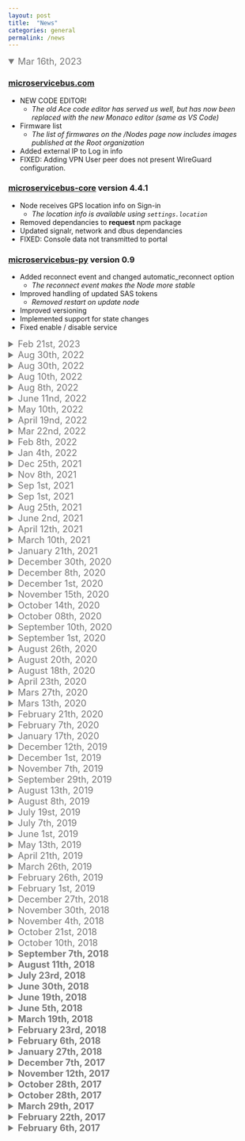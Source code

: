 ```yaml
---
layout: post
title:  "News"
categories: general
permalink: /news
---
```

<style>
summary{
    font-size: 1.3em;
        color: #777;
}
</style>

<details open><summary markdown="span">Mar 16th, 2023</summary>

### [microservicebus.com](https://microservicebus.com)
* NEW CODE EDITOR!
    * *The old Ace code editor has served us well, but has now been replaced with the new Monaco editor (same as VS Code)*
* Firmware list
    * *The list of firmwares on the /Nodes page now includes images published at the Root organization*
* Added external IP to Log in info
* FIXED: Adding VPN User peer does not present WireGuard configuration. 

### [microservicebus-core](https://github.com/axians/microservicebus-core) version 4.4.1 
* Node receives GPS location info on Sign-in
    * *The location info is available using `settings.location`*
* Removed dependancies to **request** npm package
* Updated signalr, network and dbus dependancies
* FIXED: Console data not transmitted to portal

### [microservicebus-py](https://github.com/axians/microservicebus-py) version 0.9 
* Added reconnect event and changed automatic_reconnect option
    * *The reconnect event makes the Node more stable*
* Improved handling of updated SAS tokens
    * *Removed restart on update node* 
* Improved versioning
* Implemented support for state changes
* Fixed enable / disable service

</details>

<details><summary markdown="span">Feb 21st, 2023</summary>

### [microservicebus.com](https://microservicebus.com)
* Update/renew tokens
    * *A new API has been provided to updated individual Node tokens. The API is available under /Organizations*
* FIXED: Remote terminal issue with VI/VIM
    * *There has been an issue where opening files with more than 30 rows has ended up "outside" the console frame. This issue has now been fixed*

### [microservicebus-py](https://github.com/axians/microservicebus-py) version 0.1.6 
* Support for remote terminal
    * *Our Python based agent is now accessable from the remote terminal in the mSB.com portal* 
* VPN Support
    * *Same capabilities as with the Node.js agent allowing to host or participate in VPN networks*
</details>


<details ><summary markdown="span">Aug 30th, 2022</summary>

### [microservicebus.com](https://microservicebus.com)
* UNMANAGED SLA
    * *Along with 24/7 and Office hours, we now support Un-managed SLA. This might come useful for Organizations reporting only custom errors. Please be aware that Off-line nodes and other managed alerts are not supported*
* Meter Configuration
    * *Much approved management of Meter Configurations. See [Working with schemas](https://docs.microservicebus.com/working-with-schemas) and [Working with meter configuration](https://docs.microservicebus.com/meter-configuration) for more information.*
* New IoT Provider supported: Proptech OS
    * *ProptechOS is an innovation platform which collects and harmonizes real-time data from building management systems, BIM, business and IoT devices*
* API update:
    * *Manage GPS locations through API*
* FIXED: Validation errors are not shown when saving node with IMIE issues

</details>


<details ><summary markdown="span">Aug 30th, 2022</summary>

### [microservicebus.com](https://microservicebus.com)
* Improved support for AAD federation
    * *There were issues with certain claim configurations.*
* Search whitelist
    * *The whitelist is now searchable for Name or MAC address*
* FIXED: Whitelist pagination not working
* FIXED: Update firmware using UI not working

### [microservicebus-node](https://github.com/axians/microservicebus-node) version 4.0.0
* Improved Node.js support
    * *microservicebus-node now supports Node.js v18*

### [microservicebus-core](https://github.com/axians/microservicebus-core) version 4.0.0

## IMPORTANT! 
Changes in `microservicebus-core` mentioned below has been available for testing since May 2022. All Nodes using "latest" will automaticly be updated once restarted. If you have not yet tested the `BETA` version and don't want this update at this moment, navigate to the Organization page, click EDIT on the NPM feature and set the "Default version" to 3.16.1.

**THIS CHANGE WILL BE APPLIED 31 st of Aug (tomorrow)**

* Improved Node.js support
    * *microservicebus-core now supports Node.js v18*
* Removed dependancies to npm
    * *To support lastet version of Node.js*
* Set IP for VPN host
    * *Useful for Nodes hosted behind private ip's*
* Update firmware on Offline
    * *See above*

</details>

<details ><summary markdown="span">Aug 10th, 2022</summary>

### [microservicebus.com](https://microservicebus.com)
* API for calling device methods
    * *Our API has been extended to include calling Device methods (Azure only)*
* Update firmware on Offline nodes
    * *Until now, offline Nodes has been ignored for remote firmware updates. Our API has now been extended for both Nodes and Tags. Using the tag option will let you update many Nodes with a single call*

### [microservicebus-core](https://github.com/axians/microservicebus-core) version 3.9.94 (BETA)
* Update firmware on Offline nodes
    * *See above*
</details>

<details><summary markdown="span">Aug 8th, 2022</summary>

### [microservicebus.com](https://microservicebus.com)
* Remove API throttle restrictions on managed instances
    * *Managed instances are no longer subject to API IP rate limits*
* Fixed: Error on /updatefirmware API call
    * *The exception were caused by one or more nodes were not online. The problem is now fixed and returns a object with information about which nodes has and has not been updated.*
</details>

<details><summary markdown="span">June 11nd, 2022</summary>

# Time for re-factoring
As summer and vacations are coming to Sweden we're planning on doing some re-factoring and aligning our products with the latest platforms and frameworks. microServiceBus.com (portal) will be migrated to .net6, microservicebus-node to Node.js 16+ and our Yocto images to Kirkstone.

We expect all of this to be ready by Jul-Aug and we will freaze the backlog until then.

### [microservicebus.com](https://microservicebus.com)
* Migration to .net 6
    * *microServiceBus.com has been undergoing a series of steps in prefaration for migrating to .net 6.*
* Fixed: Unable to remove nodes that has VPN configured. #1744
* Fixed: Audit log Diff is not showing the latest settings. #1745
* Fixed: Bug when sending Email notifications

### [microservicebus-node](https://github.com/axians/microservicebus-node) version 4.0.0 (BETA)
* Removing references to NPM package
    * *As of Node.js version > 15, the NPM package is no longer supported*
* Support for Node.js version 16+ 

### [microservicebus-core](https://github.com/axians/microservicebus-core) version 3.9.9 (BETA)
* Removing references to NPM package
    * *As of Node.js version > 15, the NPM package is no longer supported*
* Support for Node.js version 16+

### [meta-microservicebus (YOCTO)](https://github.com/axians/meta-microservicebus) 
* Updated to support microservicebus-node@4.0.0

### [meta-microservicebus-intel (YOCTO)](https://github.com/axians/meta-microservicebus-intel) 
* Migrated to Yocto release Krikstone
* Updated Node.js vresion to 16.14.2
* Many security updates

</details>

<details><summary markdown="span">May 10th, 2022</summary>

### [microservicebus.com](https://microservicebus.com)
* SmartEdge integration
    * *SmartEdge is a generic visualization platform which if integrated with microServiceBus.com will receive data from your IoT Hub. You can then continue to create and building reports and dashboards to visualize your data.*
* Improved invoicing

### [microservicebus-py](https://github.com/axians/microservicebus-py) version 0.0.20 
* Firmware updates
    * *Improved RAUC support* 
</details>

<details><summary markdown="span">April 19nd, 2022</summary>

### [microservicebus.com](https://microservicebus.com)
* Added SLA and CostCenter to Node Templates
    * *Node Templates now includes `Cost Centre` and `SLA`*
* Improved performace
    * *Overall improved performace for loading pages*
* Added `Get IoT Hub Connection string` to Organization API
    * *The Organization API now provides a way to retrieve the IoT Hub connection string (Azure IoT hub only)*
* Improved invoice documentation
* Resolved issue with VPN forwarding
* Resolved issue with deleting VPN peers

### [microservicebus-core](https://github.com/axians/microservicebus-core) version 3.15.2 (BETA) 
* Updated dependancies
    * *"async" => "3.2.3"*
    * *"moment" => "2.29.2"*

### [microservicebus-py](https://github.com/axians/microservicebus-py) version beta 
* Set settings on initial signin
* Replaced all print calls with self.printf to resolve issue when running as service
* Updated meta-microservicebus-py Yocto layer
</details>

<details><summary markdown="span">Mar 22nd, 2022</summary>

### [microservicebus.com](https://microservicebus.com)
* Allow tags as destination for Python Nodes
    * *As with JavaScript services, users can now configure their Python services to use tags as destination*
* Background Services
    * *Background services can now be set on the Node property page under Policies*
* Updated Node templates
    * *Background services can now be set on the Node template*

### [microservicebus-core](https://github.com/axians/microservicebus-core) version 3.15.0 
* VPN support
    * *Through the integration with WireGuard®, Nodes can now establish VPN networks.*
* Docker compose support
    * *Added support for Docker Compose build, up and down command.*
* Background tasks
    * *Services can now be configured to run the background independantly of Flows and other Services.*
* *FIXED: Nodes now report storage*

### [microservicebus-py](https://github.com/axians/microservicebus-py) version beta 
* Update Firmware support
    * *Through integration with DBus and RAUC, the Python Node can now manage firmware.*
* VPN support
    * *Through the integration with WireGuard®, Nodes can now establish VPN networks.*
* MQTT support
    * *Added support for transmitting messages to the IoT Hub through mSB-py.*
* Azure IoT Hub support
    * *Similar to the JavaScript based node, the Python Node can now transmit messages to the Azure ioT Hub.*
* Hosting custom services
    * *Similar to the JavaScript based node, the Python Node can now download and run services defined in mSB.com.*
</details>

<details ><summary markdown="span">Feb 8th, 2022</summary>

### [microservicebus.com](https://microservicebus.com)
* Azure Devops integration - File pattern
    * *Users can now optionally set file pattern to match files imported through Azure Devops*
* Background tasks
    * *Services can now be configured to run the background independantly of Flows and other Services. This feature can be very useful for health monitoring for instance.*
* Improved VPN support
    * *Node can now be configured to forward all traffic*

### [microservicebus-core](https://github.com/axians/microservicebus-core) version 3.14.4 (BETA)
* Background tasks
    * *Services can now be configured to run the background independantly of Flows and other Services.*
* *FIXED: Nodes now report storage*

</details>

<details><summary markdown="span">Jan 4th, 2022</summary>

### [microservicebus.com](https://microservicebus.com)
* Docker compose support
    * *We have now extended the Docker support with **Docker Compose**. You can now create docker compose yaml files along with attached docker files, and later build, install and run it at the Node.*
* Improved firmware management
    * *We've added some UI improvments such as image and platform intellisense.*

### [microservicebus-core](https://github.com/axians/microservicebus-core) version 3.13.19 (BETA)
* Docker compose support
    * *Added support for Docker Compose build, up and down command.*

</details>

<details><summary markdown="span">Dec 25th, 2021</summary>

### [microservicebus.com](https://microservicebus.com)
* VPN support
    * *You can now set up VPN networks through mSB.com by delegating VPN interfaces and peers through your Nodes. This feature also includes key rotations and forwarding. [For more information](https://docs.microservicebus.com/node-vpn-interfaces)*


### [microservicebus-core](https://github.com/axians/microservicebus-core) version 3.13.17 (BETA)
* VPN support
    * *Through the integration with WireGuard®, Nodes can now establish VPN networks.*

### [microservicebus-node](https://github.com/axians/microservicebus-node) version 3.4.5
* Updated dependancies
    * *tar => 6.1.11*

</details>

<details><summary markdown="span">Nov 8th, 2021</summary>

### [microservicebus.com](https://microservicebus.com)
* Support for on-premise installation of microServiceBus.com
    * *Our on-premise offering complements our cloud hosting options to support high security scenarios where the entire solution is installed in secure zones with no internet access.*
* Docker support
    * *Aligned with our on-premise offering, microServiceBus.com, with all its dependencies can now be hosted as Docker containers.*
* Support for Eclipse Mosquitto™ as IoT provider
    * *Eclipse Mosquitto™ has been added as an alternative to other IoT providers and will serve as the on-premise solution for a local IoT Hub. As with our support for other IoT Hub providers, -Mosquitto MQTT is fully managed from the portal.*
* Manage proxy settings on Nodes
    * *With the 3.13.10 release of microservicebus-core (see below) Nodes can act as proxies. Proxy settings such as ports, keys and destination address can be managed from the Node page.*
* Package manager
    * microServiceBus.com package manager allows you to import packages from NPM and PIP (or manual upload) and make these available for Nodes. This option is to support Nodes installed in secure zones without access to other package managers.
* FIXED: ADFS/AAD Users can't get access to profile settings

### [microservicebus-core](https://github.com/axians/microservicebus-core) version 3.13.10 (BETA)
* Node proxy
    * *Nodes can now act as proxies for other Nodes. This feature can come useful in scenarios where Nodes are installed in secure zones without access to internet.*
* Support for Eclipse Mosquitto™ as IoT provider
* Improved error notification
    * *Added error notification when trying to transfer a file from a Node which doesn’t exist.*
* Dependancy update: AZURE Device SDK update
    * *azure-iot-common@1.12.13*
    * *azure-iot-device@1.17.8*
    * *azure-iot-device-mqtt@1.15.8*
    * *azure-iot-device-amqp@1.13.8*    
* Dependancy update: `chai`
    * *chai@4.3.4*
* Dependancy update: `mocha`
    * *mocha@9.1.3*
* Dependancy update: `network`
    * *network@0.6.0*
* Dependancy update: `retry-request`
    * *retry-request@4.2.2*
* Dependancy update: `uuid`
    * *retry-request@8.3.2*

</details>

<details ><summary markdown="span">Sep 1st, 2021</summary>

### [microservicebus-core](https://github.com/axians/microservicebus-core) version 3.13.0
* Transmit log files on startup
    * *A new Log Policy has been added to the Nodes causing the Node to transmit log files with first start after boot. Log files get automatically accessible from the Node properties page*
* Improved error notification
    * *Added error notification when trying to transfer a file from a Node which doesn’t exist.*
* Dependancy update: AZURE Device SDK update
    * *azure-iot-common@1.12.10,azure-iot-device@1.17.5,azure-iot-device-amqp@1.13.5*
* Dependancy update: underscore
    * *underscore@1.13.1*
</details>

<details ><summary markdown="span">Sep 1st, 2021</summary>

### [microservicebus.com](https://microservicebus.com)
* Transmit log files on startup
    * *A new Log Policy has been added to the Nodes causing the Node to transmit log files with first start after boot. Log files get automatically accessible from the Node properties page*

### [microservicebus-core](https://github.com/axians/microservicebus-core) version 3.12.8 (BETA)
* Transmit log files on startup (see microServiceBus.com above).
</details>


<details><summary markdown="span">Aug 25th, 2021</summary>

### [microservicebus.com](https://microservicebus.com)
* FIXED: Empty description field when creating a new node
* FIXED: Issue with invites not being sent
* FIXED:  Issue with retreiving syslogs

### [microservicebus-core](https://github.com/axians/microservicebus-core) version 3.12.5 (BETA)
* Added error notification when trying to transfer a file from a Node which doesn't exist.
</details>

<details><summary markdown="span">June 2nd, 2021</summary>

### [microservicebus.com](https://microservicebus.com)
* Node prefix
    * *Nodes are generally named using the "node" prefix, E.g. node-00064. This prefix can now be set on the Organization level, which also makes it possible to share IoT Hubs across many Organizations.*
* SLA Report
    * *Organizations can now download an SLA report from the Organization page with details about number of nodes, SAL levels and alerts*
</details>
<details ><summary markdown="span">April 12th, 2021</summary>

### [microservicebus.com](https://microservicebus.com)
* Python support!
    * *In alignment with the new Python based Node, users can now create and manage Python scripts. The Python Node is a Tier II Node, meaning it's intended for smaller devices where Node.js might not work. It does not come with all bells and whistles, but is still a fully managed Node.*
* Support for industrial energy protocols!
    * *Through partnership with SystemCORP, microServiceBus.com can now offer support for protocols like `IEC 61850`, `IEC 60870-5-101`, `IEC 60870-5-103` and `IEC 60870-5-104`.*
* View user public SSH key
    * *Users can now view their public SSH key used for signing in to the Node on the [Account page](https://microservicebus.com/Account/Manage) *
* Added JSON script type
    * *It's now possible to create and edit JSON schema files under [Scripts & Services](https://microservicebus.com/Account/Manage). These can later be used for [Node Configuration](https://docs.microservicebus.com/meter-configuration).*
* Meter Configuration API
    * *Node configuration can also be managed through the API (GET|POST)`api/organizations/{id}/nodes/{name}/configuration`*
* Improved management of Meter Configuration
    * *Improved user experience*
* Integration with Axians Maestro
    * *MAESTRO is a SaaS application that makes it  possible to manage your assets smartly, remote monitor all your machines and carry out updates at the touch of a button. It can also access data from machines quickly, safe and easily and connect to a platform with dashboard.*



### [microservicebus-core](https://github.com/axians/microservicebus-py) version 0.9.0
*The new Python based Node is intended for smaller devices or where Node.js is not working. It comes with some limitation in comparison to mSB-node (Node.js), but is still a very manageable alternative.*

### [microservicebus-core](https://github.com/axians/microservicebus-core) version 3.12.0
* No updates for this release

### [microservicebus-snap](https://github.com/axians/microservicebus-node)  
* No updates for this release

### [meta-microservicebus (YOCTO)](https://github.com/axians/meta-microservicebus) 
* No updates for this release

### [meta-microservicebus-imx7 (YOCTO)](https://github.com/axians/meta-microservicebus-imx7) 
* No updates for this release

### [meta-microservicebus-imx8 (YOCTO)](https://github.com/axians/meta-microservicebus-imx8) 
* No updates for this release

### [meta-microservicebus-intel (YOCTO)](https://github.com/axians/meta-microservicebus-intel) 
* New firmware for intel based boards

</details>

<details><summary markdown="span">March 10th, 2021</summary>

### [microservicebus.com](https://microservicebus.com)
* Save MAC address on Node sign-in
    * *MAC address is now saved when Nodes signs in and is accessible from the Node property page (Identifiers tab) *
* Limit provisioning using MAC address to only once
    * *The option of limiting Node provisioning using MAC address has been moved from site setting to Organization settings*
* Allow Co-administrators to claim Nodes
    * *Organization owners can now allow Co-admins to claim Nodes from the Organization page*
* Allow Co-administrators to use terminal
    * *Organization owners can now allow Co-admins to use the terminal through settings on the Organization page*
* Restrict access for Organization settings
    * *All Organization settings has been restricted to Organization owners*
* MFA support
    * *None Active Directory users can now enable multi-factor authentication to their account*
* Wipe Node using API
    * *Similar to the UI, wiping Nodes resets all settings to default and forces the Node to be claimed.*
* Meter configuration schemas
    * *Schemas defining the structure of meter configuration can now be managed from Organizations. Four schemas comes oob for Modbus RTU/TCP and MBus RTU/TCP. For more information see [Working with meter configuration](https://docs.microservicebus.com/meter-configuration)*
*  Meter configuration
    * *A Meter Configuration option is now available on the Node Action menu which can be used to defining Node specific configuration for accessing meters*
* FIXED: Unable to submit bugs & features from some pages


### [microservicebus-core](https://github.com/axians/microservicebus-core) version 3.12.0
* Access meter configuration
    * *For more information see [Working with meter configuration](https://docs.microservicebus.com/meter-configuration)*
* Updated dependencies

### [microservicebus-snap](https://github.com/axians/microservicebus-node)  
* No updates for this release

### [meta-microservicebus (YOCTO)](https://github.com/axians/meta-microservicebus) 
* No updates for this release

### [meta-microservicebus-imx7 (YOCTO)](https://github.com/axians/meta-microservicebus-imx7) 
* No updates for this release

### [meta-microservicebus-imx8 (YOCTO)](https://github.com/axians/meta-microservicebus-imx8) 
* No updates for this release

### [meta-microservicebus-intel (YOCTO)](https://github.com/axians/meta-microservicebus-intel) 
* New firmware for intel based boards

</details>

<details><summary markdown="span">January 21th, 2021</summary>

### [microservicebus.com](https://microservicebus.com)
* Add node to whitelist direct from mSB.com
    * *Add node to whitelist without importing file. Only input field for MAC, name and append to list.*
* Added support for google IoT state
    * *It is now possible to get the state of each device connected to Google IoT*
*  Hides element correctly
    * *Tabs are hidden when containing information which is not supposed to be displayed*

### [microservicebus-core](https://github.com/axians/microservicebus-core) version 3.11.1
* Added support for google IoT state
* Updated dependencies

### [microservicebus-snap](https://github.com/axians/microservicebus-node)  
* No updates for this release

### [meta-microservicebus (YOCTO)](https://github.com/axians/meta-microservicebus) 
* No updates for this release

### [meta-microservicebus-imx7 (YOCTO)](https://github.com/axians/meta-microservicebus-imx7) 
* No updates for this release

### [meta-microservicebus-imx8 (YOCTO)](https://github.com/axians/meta-microservicebus-imx8) 
* No updates for this release

</details>

<details><summary markdown="span">December 30th, 2020</summary>

## HAPPY NEW YEAR!

### [microservicebus.com](https://microservicebus.com)
* New Getting started process
    * *New users are now presented an easy to use wizard where they in a few simple steps can create account, organization and provision a device.*
* Support for Google IoT Core
    * *Along with Microsoft, AWS and IBM, microServiceBus.com is now supporting Google IoT Core*
* Submit bugs, feature- and change requests
    * *Users can now submit bugs, feature- and change requests directly through the portal*
* Enable- and disable nodes through API
    * *Organization API has been updated to include enable- & disable Nodes.*
* Patch Node through API
    * *Users can now update almost all properties of a Node through the Node API*
* Hide tabs of Services with no properties
    * *Tabs in the Service property dialog (in Flows) are now hidden if there are no properties*

### [microservicebus-core](https://github.com/axians/microservicebus-core) version 3.11.0
* Support for Google IoT Core
    * *Along with Microsoft, AWS and IBM, microServiceBus.com is now supporting Google IoT Core*

### [microservicebus-snap](https://github.com/axians/microservicebus-node)  
* No updates for this release

### [meta-microservicebus (YOCTO)](https://github.com/axians/meta-microservicebus) 
* No updates for this release

### [meta-microservicebus-imx7 (YOCTO)](https://github.com/axians/meta-microservicebus-imx7) 
* No updates for this release

### [meta-microservicebus-imx8 (YOCTO)](https://github.com/axians/meta-microservicebus-imx8) 
* No updates for this release

</details>


<details><summary markdown="span">December 8th, 2020</summary>  

### [microservicebus.com](https://microservicebus.com)
* Service - Properties (hide tabs without fields)
    * *Property tabs such as security- and static properties will now be hidden if there is no content*
* Add new endpoint to update node properties
    * *The user now has the option to change a nodes properties through API calls using the node id or the organization id and node name*
* Notify issuer when issue is closed
    * *If a user has sent in a bug or feature request, they will now recieve a notification on email when the issue has been dealt with.*
* Un-subscribe to news letter
    * *Users can now unsubsribe from recieving mails about latest news in their profile*
* FIXED: Issue where nodes w/ imei could not be updated
* FIXED: Organization feature dialogs looks bad
* FIXED: Invalid login attemt throws a general exception
* FIXED: One line install script -env is not correct depending on organization
* FIXED: Name validation for services
* FIXED: Add more description to options on feature/bug dialog

### [microservicebus-core](https://github.com/axians/microservicebus-core) version 3.10.0
* Updated dependencies

### [microservicebus-snap](https://github.com/axians/microservicebus-node) version 3.4.3 
* Updated snap version to 3.4.3

### [meta-microservicebus (YOCTO)](https://github.com/axians/meta-microservicebus) 

### [meta-microservicebus-imx7 (YOCTO)](https://github.com/axians/meta-microservicebus-imx7) 

### [meta-microservicebus-imx8 (YOCTO)](https://github.com/axians/meta-microservicebus-imx8) 
* Updated Azure IoT Edge SDK to 1.0.10

</details>

<details><summary markdown="span">December 1st, 2020</summary>  

### [microservicebus.com](https://microservicebus.com)
* Report bugs and features directly in microServiceBus.com
    * *Users will now be able to report bugs and features easily in microServiceBus.com menu using a dialog*
* Updated content for validation email
    * *Improved user interface such as register link*
* Better suitable description for NPM feature
    * *Organization page has been update to provide improved NPM information such as available versions*
* Confirm Reboot modal added
    * *Users will now get a confirmation modal when clicking on reboot node* 
* Updated 500 error message
    * *Displays a more helpful message when something has gone wrong on the web site's server*
* FIXED: Create new script stops working when importing service/script
* FIXED: Import Script Service dialog
* FIXED: Make IMEI unique for whole environment
* FIXED: Enable flow#1 also enables flow#2 on same node 
* FIXED: Display clone button depending on itinerary
* FIXED: Action buttons on Audit page not working #1334
* FIXED: Resolved issue with cultureinfo and timezone
* FIXED: Verify Azure IoT connection string

### [microservicebus-core](https://github.com/axians/microservicebus-core) version 3.10.0
* Updated dependencies
* FIXED: Enable flow#1 also enables flow#2 on same node 

### [microservicebus-node](https://github.com/axians/microservicebus-node) version 3.4.3 
* Improved offline check on start up

### [microservicebus-snap](https://github.com/axians/microservicebus-node) version 3.4.3 
* Updated snap version to 3.4.3

### [meta-microservicebus (YOCTO)](https://github.com/axians/meta-microservicebus) 
* Updated recipe microservicebus-node to 3.4.3 for zeus

### [meta-microservicebus-imx7 (YOCTO)](https://github.com/axians/meta-microservicebus-imx7) 
* Added support for RS485
* Updated meta-microservicebus

### [meta-microservicebus-imx8 (YOCTO)](https://github.com/axians/meta-microservicebus-imx8) 
* Added support for Azure IoT Edge zeus
* Moved Azure IoT Edge home directory to data partition
* Updated meta-microservicebus

</details>

<details><summary markdown="span">November 15th, 2020</summary>  

### [microservicebus.com](https://microservicebus.com)
* Notify all users when updates comes available.
    * *As new updates are made public, all users will now get notified through an email.*
* Transfer files to Nodes
    * *Users can now transfer local files to Nodes using the Device dialog on the Node page*
* Download Node files
    * *Users can download files from Nodes using the Device dialog on the Node page*
* Keep state when changing iot hub (Azure IoT Only)
    * *Device state (twin/shadow) is now migrated to new IoT Hub upon switching* 
* Improved handing of invites and changing accounts
    * *Accepting invites will now update the Orgaization list and clear cached session information*.
* Wipe Node
    * *Organization Owners are now able to wipe nodes*
* FIXED: Issue with paging on Node page is now resolved
* FIXED: Issue with snap list in Node details is resolved
* FIXED: Search button for calendar doesn't work on auditLog
* FIXED: Help button on edit Service Script page dosen´t work
* FIXED: Make IMEI unique for whole environment
* FIXED Github Login does not work (in any environments)
* FIXED: Search bar on Vulnerabilities page doesn't work
* FIXED: Navigating back from Change IoT hub provider takes user back to the old org details page.

### [microservicebus-core](https://github.com/axians/microservicebus-core) version 3.9.0
* Transfer files to Nodes
    * *Users can now transfer local files to Nodes using the Device dialog on the Node page*
* Download Node files
    * *Users can download files from Nodes using the Device dialog on the Node page*
* FIXED: Loosing connection to Azure IoT Hub is now resolved
* FIXED: Issues with uploading syslogs is now resolved

### [microservicebus-node](https://github.com/axians/microservicebus-node) version 3.4.0 
* Reboot on DNS issue
    * *If nodes starts up online but but not able to resolve DNS, it will reboot every 5 minutes*

### [microservicebus-snap](https://github.com/axians/microservicebus-node) version 3.4.0 
* 3.4.0 is now available as Stable in snap store

</details>

<details ><summary markdown="span">October 14th, 2020</summary> 

### [microservicebus.com](https://microservicebus.com)
* Handle invites
    * *Improved experience for accepting and joining Organizations from the Organization page*
* View Node login information
    * *From the Node properties page, users can now review last know mac, ip, firmware version and more* 
* Many shortcuts added to the Script & Service editor
    * Read more about all the shortcuts [here](/using-the-editor).
* FIXED: ServiceNow Integration is now adding company and Organization CI

### [microservicebus-core](https://github.com/axians/microservicebus-core) version 3.3.0
* Updated dependencies

### [microservicebus-core](https://github.com/axians/microservicebus-core) version 3.7.9 (BETA) 
* Vulnerabilities update
* Added access to Utils and RaucHandler to services
* Added `this.Converter` to all services
    * *`this.Converter` can be used to convert from and to different units*
* Added `contentType` to Azure Send Event
* Added support for no IoT Hub
* Updated dependencies
* Changed node-pty to an optional dependancy
    * *node-pty is used as the back-end of the remote Node terminal and was previously installed as needed, but is now included by default.*
* FIXED: There has been a issue where requiring packages like "request" and "async" has failed which is now mitigated
</details>

<details ><summary markdown="span">October 08th, 2020</summary> 

### [microservicebus.com](https://microservicebus.com)
* New Organization page
    * *Organization page is now segmented into features where each feature is visible as a widget.*
* IoT Hub instance is now available on the Organization page
* Added support for Organizations with no IoT Hub
* FIXED: Organization API GetByTag is now working again

### [microservicebus-core](https://github.com/axians/microservicebus-core) version 3.7.5 (BETA) 
* Vulnerabilities update
* Added access to Utils and RaucHandler to services
* Added `this.Converter` to all services
    * *`this.Converter` can be used to convert from and to different units*
* Added `contentType` to Azure Send Event
* Added support for no IoT Hub
* Changed node-pty to an optional dependancy
    * *node-pty is used as the back-end of the remote Node terminal and was previously installed as needed, but is now included by default.*

</details>

<details><summary markdown="span">September 10th, 2020</summary> 

### [microservicebus.com](https://microservicebus.com)
* Added IoT Hub instance to the Organization detail page
* FIXED: Autocomplete menu on script editor (*Scripts & Services*) not visible
* FIXED: Oneway outbound services showing outbound connection
* BREAKING CHANGE: API POST whitelist
    * *POST `/api/organizations/{id}/whitelist` will no longer clear the whitelist. To clear the whitelist use the `/api/organizations/{id}/whitelist`.*


### [microservicebus-core](https://github.com/axians/microservicebus-core) version 3.5.3 (BETA) 
* Added node-pty dependancy
    * *node-pty is used as the back-end of the remote Node terminal and was previously installed as needed, but is now included by default.*

</details>


<details><summary markdown="span">September 1st, 2020</summary> 

### [microservicebus.com](https://microservicebus.com)
* Limit Node terminal to Organization owners
* Added API to update state with object
* GitHub integration - File pattern
    * *Users can now optionally set file pattern to match files imported through GitHub*
* FIXED: Issue with uploading Yocto images has been fixed
* FIXED: Session IdleTimeout has been increased from 20 => 8 hours

### [microservicebus-core](https://github.com/axians/microservicebus-core) version 3.5.0 
* Updated Azure SDK's
    * *All azure-iot-\* packages has been updated to latest version*
* Added meta data on sign-in
    * *IP- and MAC address together with firmware information is added to the sign-in request*

</details>


<details><summary markdown="span">August 26th, 2020</summary> 

### [microservicebus.com](https://microservicebus.com)
* Copy and paste in Terminal
    * *Users can now enjoy copy & paste functionality in the Node terminal*
* Warning users when using the remote Node terminal
    * *First time users are using the Node terminal they are made aware not to use commmands like `halt`, `shutdown` and `kill`.*
* Receive more data from Node upon sign-in
    * *Nodes (core version > 3.4.3) signing in will now include, IP- and MAC address together with firmware info if available. Although the portal is persisting this data, we have yet to figure out where to make it accessible*
* Ui improvements 
    * *Script & Service page has got some long overdue refresh.* 
* mSB API update
    * *Create Node API no longer require Node name. If no name is provided, the node will get assigned a new name.*
* More Node sign-in changes
    * *If the Node is registerd in the whitelist, the "claim" sign-in request will be bypassed and the Node will automaticly be registered*
* FIXED: json files are no longer being imported from GitHub

### [microservicebus-core](https://github.com/axians/microservicebus-core) version 3.4.3 (BETA)
* Updated Azure SDK's
    * *All azure-iot-\* packages has been updated to latest version*
* Added meta data on sign-in
    * *IP- and MAC address together with firmware information is added to the sign-in request*

### [meta-microservicebus 2.0.45 (BETA) (Yocto layer)](https://github.com/axians/meta-microservicebus)
* FIXED RAUC issue
    * *Fixed issue with RAUC service triggering to and causing parsision info to be incomplete*
</details>


<details><summary markdown="span">August 20th, 2020</summary> 

### [microservicebus.com](https://microservicebus.com)
* Filter by tag
    * *Users can now filter their search by Tag by selecting one or more tags in the new drop-down list on the Node page*
* Toggle grid view on Flow canvas
    * *In the upper-right corner of the Flow designer, users now find a grid toggle button. Toggling grid view will enable services to snap to grid,*
* Ui improvements 
    * *Some overall improvements on the Flow design dialog* 
* FIXED: Fixed issue where user sometimes got redirected to msb.com:44390

### [meta-microservicebus 2.0.42 (Yocto layer)](https://github.com/axians/meta-microservicebus)
* New terminal screen
    * *Terminal users are welcomed with a new shiny screen complemented with commonly used shortcuts*
* Added NTP service
    * *The Network Time Protocol (NTP) is used to synchronize the time of a computer client or server to another server or reference time source, such as a radio or satellite receiver or modem. http://support.ntp.org*
</details>

<details><summary markdown="span">August 18th, 2020</summary> 

### [microservicebus.com](https://microservicebus.com)
* Remote Terminal
    * *Users can now enjoy a remote ssh terminal from mSB.com with full access to the Node.*
* Claim node to existing node
    * *Nodes signing in using claims can now be assigned to existing Nodes*
* More info for Claim Node 
    * *Nodes that are visible using claims now presents all IP-and MAC addresses* 
* Added commands to 3rd party devices
    * *A new Action menu appears on the Node property page for 3rd party devices*
* Route to url on login 
    *  *If users navigate to a page before login they will now get redirected to this page after login* 
* Added API to execute scripts on a Node
    * *Previously the runScript API was only available with tag filter.*
* Passing parameters when running scripts on Node
    * *Users can now pass parameters to the runScript API (Organization and Node API)*
* Missing readings GA
    * *Alerts on Missing readings is now available*
* UI Update: Updated styles for campaign and price calculator
* FIXED: Fixed issue with not being able to remove prod itineraries w/o unbinding version
* FIXED: Fixed issue where it was not possible to remove items from Node Whitelist
* FIXED: Fixed issue when moving Node to other organization

### [microservicebus-core](https://github.com/axians/microservicebus-core) version 3.4.0
* Remote Terminal
    * *Users can now enjoy a remote ssh terminal from mSB.com with full access to the Node.*
* Passing parameters when running scripts on Node
    * *Users can now pass parameters to the runScript API (Organization and Node API)*
* MSB_NODE_HOST => MSB_HOST
    * *Previous environment variable MSB_NODE_HOST is now called MSB_HOST* 
* Improved Docker support 
    *  *The Node can now control and manage containers running in Snap/Docker* 
* Immediate version update on restart
    * *Nodes are now updated after first restart*
* Logging mSB-core version
    * *Added msb-core version to logs when starting*
* Login using MAC address is now using all MAC addresses for identification
* FIXED: Removed legacy signalR and added restart method to AzureIoT
* FIXED: Fixed issue with installing docker images

</details>

<details><summary markdown="span">April 23th, 2020</summary> 

### [microservicebus.com](https://microservicebus.com)
* Added support for managing docker containers 
    *  *You are now able to manage docker containers on your Node. Through the Device interface on the Node, you can now install images and containers while also stop start and update them* 
* Improved support for Yocto images
    * *Better versioning and support for switching partitions*
* Preparations for May release
    * *The May release of 2020 will require users to reset passwords*

### [microservicebus-core](https://github.com/axians/microservicebus-core) version 3.0.0
* Preparations for May release
    * *The V2 version of micriServiceBus.com will come with an updated protocol for device management communication.* 
* Added support for StopAsync and StartAsync
    * *While Start and Stop functions still works as before, the StartAsync and StopAsync provides a more controlled process* 
* Added support for managing docker containers 
    *  *You are now able to manage docker containers on your Node. Through the Device interface on the Node, you can now install images and containers while also stop start and update them* 

### [meta-microservicebus](Yocto)
* Added new meta layer for Compulab IMX7
* Improved support for microServiceBus-dam

</details>



<details><summary markdown="span">Mars 27th, 2020</summary> 

### [microservicebus.com](https://microservicebus.com)
* Added DeviceManagement API 
    *  *You can now manage devices which are not running the microServiceBus Node agent though the manufacturers provided API.* 
* Support for Elvaco CMe2100G3
    * *The CMe2100G3 is an MBus metering gateway from Elvaco, compatible with most standard MBus meters and can be configured and managed through miroServiceBus.com*
* Generic installation scripts for Linux and Windows
    * *After created a Node, you are guided to the installation and setup page providing you with all possible ways to install the Node. The generic scripts will not only install the Node but all necessary dependencies*
* Updated privileges for claiming nodes
    * *Co-administrators are now allowed to claim nodes*
* Copy emails
    * *You can now copy email addresses from all your team members on the Organization page*

### [microservicebus-core](https://github.com/axians/microservicebus-core) version 2.9.0
* Added support for setting the mSB instance as environment variable (MSB_NODE_HOST) 
* FIXED: Formatting errors when showing flows
* FIXED: Nodes should not try to recover from disconnected state while disabled
</details>

<details><summary markdown="span">Mars 13th, 2020</summary> 

### [microservicebus.com](https://microservicebus.com)
* Support for agent-less devices 
    *  *You can now manage devices which are not running the microServiceBus Node agent though the manufacturers provided API.* 
* Support for Elvaco CMe2100G3
    * *The CMe2100G3 is an MBus metering gateway from Elvaco, compatible with most standard MBus meters and can be configured and managed through miroServiceBus.com*
* Generic installation scripts for Linux and Windows
    * *After created a Node, you are guided to the installation and setup page providing you with all possible ways to install the Node. The generic scripts will not only install the Node but all necessary dependencies*
* Updated privileges for claiming nodes
    * *Co-administrators are now allowed to claim nodes*
* Copy emails
    * *You can now copy email addresses from all your team members on the Organization page*

### [microservicebus-core](https://github.com/axians/microservicebus-core) version 2.9.0
* Added support for setting the mSB instance as environment variable (MSB_NODE_HOST) 
* FIXED: Formatting errors when showing flows
* FIXED: Nodes should not try to recover from disconnected state while disabled
</details>

<details><summary markdown="span">February 21th, 2020</summary> 

### [microservicebus.com](https://microservicebus.com)
* Share Flows accross Organizations
    *  *Flows created in the Root Organization will automaticly be accessable to all Organizations, but only editable in the Root Organization. Services in such FLows are therefor only addressable using Tags and not Node name* 
* Notify team members
    * *If you need to quickly notifying team members, you can do so using CTRL+R and type "info " + your message. Eg.*

    ```
    info I'm restarting node-00002
    ```
* Improved Delete Node page
    * *Users are now provided more details on deleting Nodes.*
* Co-administrators can now delete Nodes
    * *This was previously only allow for Owners*
* Provision using serial number
    * *This was previously only done using IMEI*
* API Update
    * *Added API to force Nodes to report Vulnerabilities*
* Azure DevOps integration
    * *Improved error handling for setting up Azure DevOps*

* FIXED: Issues with NPM Vulnerability list.
* FIXED: Organization and Node SLA was not shown properly
* FIXED: Changing policies on Nodes which had never signed in failed.
* FIXED: Broken help link from Create Node page

### [microservicebus-core](https://github.com/axians/microservicebus-core) version 2.8.0
* Script/Service version shown on start up
* Flow environment shown on start up
* Vulnerabilities report update
* FIXED: Updated mSB-dam error handling
* FIXED: SNAP list version where wrong

### [microservicebus-dam](https://github.com/axians/microservicebus-dam) version 1.2.3 (Snap stable)
* Get grants using serial number
* mSB-dam now calls directly to designated instance of mSB.com
* Improved stability
* Improved error handling
</details>

<details><summary markdown="span">February 7th, 2020</summary> 

### [microservicebus.com](https://microservicebus.com)
* Creating nodes
    *  *There is now a guide of dialog boxes/forms (wizard) that lead the user through a series of well-defined steps when creating a node. The purpose of this is to simplify the way of creating nodes and the onboarding nodes.* 
* Improvments to Console
    * *Resolved issue where Console got overflow by moving the content to a sized buffer. The new Console allows a more flexiable search and highlighting.*
* More data-plan details on Node
    * *IP-address, session start time and end time has been added to Node details page*
* FIXED: Tracking issues resolved where tracking data was not shown in the history.
* FIXED: Deleting Organizations was not working

### [microservicebus-core](https://github.com/axians/microservicebus-core) version 2.7.0
* Updated dependancies
    * *Updated nyc => 15.0.0 & azure-iot-device => 1.12.2*
* Snap refresh
    * *Preserve devmode for snaps installed as devmode*
* Console overflow
    * *Truncating log messages > 1000 chars*
* FIXED: Vulnerability scan had some issues that has been resolved
</details>

<details><summary markdown="span">January 17th, 2020</summary> 

### [microservicebus.com](https://microservicebus.com)
* Show snap list in vulnerabilities view
    * *The Vulnerabilities page is now showing an aggregated view of all Snaps used, along with information about latest versions*
* Improved visualization of tags
    * *Tags on Nodes are now shown as "tags" rather than a comma separated list.*
* Organizations are created as CI's in ServiceNow
    * *For the purpose of aggregated incidens (such as "One or more nodes has outdated Snaps...", Organizations are now registered as CI's in ServiceNow.*
* Added new System error codes:
    * *90006 - Organization has npm vulnerabliteies*
    * *90007 - Organization has Snaps to be updated*
    * *90010 - Failed login*
    * *90011 - Invalid user login*
    * *90020 - Data plan limit approaching*   
    * *90021 - Data plan reached*      

### [microservicebus-core](https://github.com/axians/microservicebus-core) version 2.6.0
* Improved support for cloud to device messaging
* Improved handling of octet-stream 
* Daily reporting of installed Snaps
</details>

<details ><summary markdown="span">December 12th, 2019</summary> 

### [microservicebus.com](https://microservicebus.com)
* Service usage
    * *You can now find out wich Flows are using a service directly from the Service/Script page*
* Flow usage
    * *Ever wanted to know which FLows are used by a Node. You can now find out using the Action button on the Nodes page.*

</details>

<details ><summary markdown="span">December 1st, 2019</summary> 

### [microservicebus.com](https://microservicebus.com)
* Improved Node vulnerabilities view
* Improved ServiceNow integration
    * *Better syncronization with CI's*
* Performance update
    * *Performance imrovements done to Node, Flow and MAnagement page*



### [microservicebus-core](https://github.com/axians/microservicebus-core) version 2.4.0
* Improved support for Node vulnerabilities
    * *Nodes now provide informatoin about snaps*
* Updated Azure IoT SDK
    * *azure-iot-device => 1.12.0*
    * *azure-iot-device-mqtt => 1.11.0*
    * *azure-iot-device-amqp => 1.11.0*
* Avoiding loading dependancy files multiple time
    * *Depenancy files will now only get downloaded once although referenced from many  services.*

* Better support for cloud messaging
* Added support for octet stream
* Added support for rauc and azure iot-edge
* Improved integration with snap

### [microservicebus-yocto](https://github.com/axians/microservicebus-yocto) 
* Added support for Azure IoT Edge

</details>

<details ><summary markdown="span">November 7th, 2019</summary> 

### [microservicebus.com](https://microservicebus.com)
* Un-suck IoT campaign
    * *https://microservicebus.com/iotsucks and home page carousel.*
* Added suport for Azure IoT Edge. 
    * *IoT Edge nodes are based on docker and can run cloud modules such as machine learning side-by-side with the microServiceBus node. By moving certain workloads to the edge of the network, your devices spend less time communicating with the cloud, react more quickly to local changes and operate reliably even in extended offline periods.*
* Claim Node
    * *Nodes started without parameters can now be claimed in portal*
* microServiceBus.API 
    * *Restart Node by id*
* Updated price calculator
    * *https://microservicebus.com/pricecalculator*
* Minor UI updates
    * *Some minor graphical updates and fixes has been applied on the Node page.*

* FIXED: Bug with invites not deleted 
* FIXED: Pricecalculator 24/7 prices fixed 
* FIXED: Tag are not saved when cloning stage flow

### [microservicebus-core](https://github.com/axians/microservicebus-core) version 2.4.0
* Added suport for Azure IoT Edge. 
    * *IoT Edge nodes are based on docker and can run cloud modules such as machine learning side-by-side with the microServiceBus node. By moving certain workloads to the edge of the network, your devices spend less time communicating with the cloud, react more quickly to local changes and operate reliably even in extended offline periods.*
* Disable debug after 30 minutes.
    * *Debug console will automaticly be disabled after 30 min.*

* FIXED: Fixed History (TTLCollection)

### [microservicebus-node](https://github.com/axians/microservicebus-node) version 2.0.10
* Updated node.js version
    * *Node.js version 12.11*
* Updated snap version to 2.0.10
    * *Logic for logging in with IMEI is moved to mSB-core*

### [meta-microservicebus-raspberrypi (Yocto)](https://github.com/axians/microservicebus-yocto) version 1.2.0
* Update bundle version as msb-node version now is 2.0.8
* Minor fixes

</details>

<details><summary markdown="span">September 29th, 2019</summary> 

### [microservicebus.com](https://microservicebus.com)

* Added suport for signing in Nodes anonymous. 
    * *Signing in Nodes anonymous, and later claiming the Node in the portal provides an easy provitioning process. visit [microServiceBus.docs](/provitioning-of-nodes) for more information*
* Integration with Fiware
    * *microServiceBus.com can now be integrated with Fiware Orion Context Broker to store and update entities from meters and sensors in the field. For more information about Fiware, visit https://www.fiware.org* 
* microServiceBus.API 
    * *More Flow API's for browsing Flows and Services*
* Move Nodes to other Organizations
    * *This feature no longer require the node to be online*
* Minor UI updates
    * *Some minor graphical updates and fixes has been applied on the Node page.*


### [microservicebus-core](https://github.com/axians/microservicebus-core) version 2.2.0
* Added suport for signing in Nodes anonymous. 
    * *Signing in Nodes anonymous, and later claiming the Node in the portal provides an easy provitioning process.*

* FIXED: dependencies marked with vulnerabilities 
* FIXED: Vulnerabilities scan for Snap Nodes

### [microservicebus-node](https://github.com/axians/microservicebus-node) version 2.0.10
* Updated node.js version
    * *Node.js version 12.11*
* Updated snap version to 2.0.10
    * *Logic for logging in with IMEI is moved to mSB-core*

### [meta-microservicebus-raspberrypi (Yocto)](https://github.com/axians/microservicebus-yocto) version 1.2.0
* Update bundle version as msb-node version now is 2.0.8
* Minor fixes

</details>

<details ><summary markdown="span">August 13th, 2019</summary> 

### [microservicebus.com](https://microservicebus.com)

* Updated Audit log
    * *Added Node description and fixed audit logs for snap*

* FIXED: Log file list
    * *List of log files at the Nodes page is now sorted correctly*


### [microservicebus-core](https://github.com/axians/microservicebus-core) version 2.1.0
* Add aggregated exception interval
    * Users can now set how often exceptions of same type get sent to tracking
* Added refreshSnap
    * *Refresh Snap is called from the portal or API*
* FIXED: dependencies marked with vulnerabilities 
* FIXED: Vulnerabilities scan for Snap Nodes

</details>

<details><summary markdown="span">August 8th, 2019</summary> 

### [microservicebus.com](https://microservicebus.com)

* Manage Incident policies
    * *Incident policies is part of Device Management and allow you to take actions on exceptions and alerts, such as when Nodes comes of line or custom alerts. For more info visit [docs.microservicebus.com](https://docsmicroservicebus.com/working-with-incident-policies)*
* 'SLA' (Service Level Agreement) information and 'Cost Center' now available at '/api/organizations' API.
    * *For more info visit [Swagger docs](https://microservicebus.com/swagger)*
* Update Snaps
    * *Snaps (Ubuntu) can now be updated using the Manage device environment dialog. For more info visit [docs.microservicebus.com](https://docsmicroservicebus.com/managing-firmware-and-device)*
* Run scripts
    * *Patch scripts can be remotely executed on Nodes using the Manage device environment dialog. For more info visit [docs.microservicebus.com](https://docsmicroservicebus.com/managing-firmware-and-device)*

</details>

<details><summary markdown="span">July 19st, 2019</summary> 

### [microservicebus.com](https://microservicebus.com)

* Manage firmware
    * *Firmware can now be managed through a special dialog on the Nodes page.*
* Mark partition
    * *You are now able to mark which partition to be active*

### [microservicebus-core](https://github.com/axians/microservicebus-core) version 2.0.90
* Updated Azure device SDK
    * *Updated azure-iot-sdk-node => 1.10.0*
* Update yocto firmware image
    * *Improved error handling*
* Enabled Mark partition
</details>

<details><summary markdown="span">July 7th, 2019</summary> 

### [microservicebus.com](https://microservicebus.com)

* Vulnerabilities viewer
    * *Vulnerabilities from all nodes are presented in one view, grouped by severity*
* Added CostCenter and SLA
    * *CostCenter and SLA has been added to Organization and Nodes*
* Usage API
    * *Added /api/organizations/usage to give insight to billing.*
* Price calculator
    * *To provide a better cost estimate including portal, device management and sim-cards*
* FIXED: Avoid sending empty grants grants to mSB-dam 
* FIXED: Japser provisioning
* FIXED: Github integration 
 
### [microservicebus-core](https://github.com/axians/microservicebus-core) version 2.0.80
* Updated snapcraft version
    * *Added tpm plug*
* Updated dependancies
* FIXED: vulnerabilities for Security Alerts on tar package

### [microservicebus-node](https://github.com/axians/microservicebus-node) version 2.0.7
* Vulnerabilities Scan
    * *A Vulnerability scan is performed daily and submitted to the portal*
* FIXED: Changes to Node policies should be applied immediately 
* Minor bug fixes
</details>

<details ><summary markdown="span">June 1st, 2019</summary> 

### [microservicebus.com](https://microservicebus.com)

* Clone Flow - handle target environment
    * *Optionally bind version of services*
* Add validation of HMAC signature in JasperNotification API.
    * *Incoming requests from Cisco Jasper are now validated using HMAC signature.*
* Preparation for support for new IoT Providers
    * *Plan is to support Oracle Cloud and FiWare*
* User documentation
    * *More updated user documentation on [docs.microservicebus.com](https://docs.microservicebus.com)*
 

### [microservicebus-core](https://github.com/axians/microservicebus-core) version 2.0.70
* Do retries when downloading service files
   * *To prevent failures while downloading scripts and services*
* Increased the retry interval when signing in using imei
    * *Preventing unnecessary restart of service*
* Updated AWS SDK => 2.2.1
* Azure IoT SDK stability improvements.
* FIXED: Unable to download new firmware due to full disk
   * *Clean firmware directory before downloading new image*
* FIXED: Unable to download syslogs
   * *Improved error handling for uploading syslogs + updated dbus interface*
* Support for compression
   * *Built-in support for compression of messages*
* Minor bug fixes
</details>

<details ><summary markdown="span">May 13th, 2019</summary> 

### [microservicebus.com](https://microservicebus.com)

* Integrate external ticketing system (ServiceNow)
   * *Users can now throw their own custom exceptions to ServiceNow*
* Updated all help links
   * *Linked all help pages to docs.microservicebus.com*
* Manage state from Node page
   * *Users can now set Nodes in Normal-, Maintenance- and Test mode *
* Only accept accepted pull requests
   * *When using git integration, PR's are only completed when accepted*
* Updated microServiceBus.API
   * *Update API to include FindById (ICCID, IMEI or hostname)*
* Improved error handling in Node Sign-in
   * *Making it easier to find issues related to Sign-in*
* Use Shared Secret to validate inbound calls from Jasper
   * *Shared secrets can now be used to validate inbound calls from Cisco Jasper*
* Clone Flow itinerary
   * *Users are now able to clone Flows while mapping Node names and tags*
* Download Syslog from portal
    * Users can now download syslogs from the Nodes page

</details>

<details><summary markdown="span">April 21th, 2019</summary> 

### [microservicebus.com](https://microservicebus.com)

* Maintenance and Test mode on *Nodes*
   * *Nodes can now be set in Maintenance to prevent alarms*
* Simplified authentication for Site Verification
   * *Nodes now has to be set to TEST MODE before accepting tests to run*
* Toggle Comment and file name in script window
   * *Mark text in script editor and toggle commenting the text using CTRL+/*
* Only accept accepted pull requests
   * *When using git integration, PR's are only completed when accepted*
* Stay on scripts page when switching organization
   * *Same behavior as for Nodes and Flows*
* Improved error handling in Node Sign-in
   * *Making it easier to find issues related to Sign-in*
* Use Shared Secret to validate inbound calls from Jasper
   * *Shared secrets can now be used to validate inbound calls from Cisco Jasper*
* Added QR code to test scripts
   * *Upon saving a Test Script, a QR code is presented for easier exposing the test*


### [microservicebus-core](https://github.com/axians/microservicebus-node) version 2.0.50
* Maintenance and Test mode on *Nodes*
   * *Nodes can now be set in Maintenance to prevent alarms*
* Added dbus IsActive endpoint
   * *Enabling external applications and services to check on status for mSB-core*
* More portal notifications
   * *Nodes are now notifying on firmware updates*
* Support for compression
   * *Built-in support for compression of messages*
* Minor bug fixes

</details>

<details><summary markdown="span">March 26th, 2019</summary> 

### [microservicebus.com](https://microservicebus.com)

* Improved tracking and monitoring
   * *Better and faster tracking and integration with ServiceNow*
* Manage Incident Policies allowing organizations to add custom incidents
   * *Users are now able to set up custom incidents which will be escalated to ServiceNow*
* Site verification app
   * *The site verification app can be used to run custom unit tests on Nodes at runtime*
* Added QR code to test scripts
   * *QR-code for faster access to the site verification app*
* Download and view syslogs from portal
   * *Users are now able to initiate, download and view syslogs from Nodes*
* Trigger firmware update from action menu
   * *Before this release, firmware updates could only be initiated from the API*
* Delete firmware image
   * *Users can now remove firmware images from the Node page*
* “Remove me” from organization and email tooltip of users
   * *Users can now remove themselfs from organizations*


### [microservicebus-core](https://github.com/axians/microservicebus-node) version 2.0.27
* Update Yocto firmware works with version and platform
   * *This prevents images to be downloaded installed if the device is already using the latest version*
* Site verification scripts
   * *Allowing the execution of unit tests to be executed on the Node. These scripts can be used to verify installation setup.*
* Updated Azure device SDK to 1.9.4
   * *Nodes are now being notified on disconnect*
* Support for compression
   * *Built-in support for compression of messages*
* Minor bug fixes

</details>

<details>
<summary markdown="span">February 26th, 2019</summary>

### [microServiceBus.com](https://microservicebus.com)
* Serverside performance improvements
   * *Mainly focusing on Node sign in*
* On-site test scripts
   * *Providing capabilities to let site technitians running unit test on-site to verify installation*

### [microservicebus-core](https://github.com/axians/microservicebus-node) version 2.0.14
* Enable remote unit testing
   * *To support On-site test scripts (see microServiceBus.com)
* Improved support for Yocto
   * *Extract platform and version from Yocto bundle*
* Updated Azure SDK => 1.9.3

### [microservicebus-dam](https://github.com/axians/microservicebus-dam) version 2.0.1
* Extended to support Yocto
   * *Corrected bug where DAM only worked in snap env*.


</details>




<details>
<summary markdown="span">February 1st, 2019
</summary>


### [microServiceBus.com](https://microservicebus.com)
* UI performance improvements
   * *Improvments of how scripts and styles are loaded*
* Managing ssh user account and keys
  * *Improve UX*
* Visualization of environment status
   * *Improved visualization of environment with all networks and serialport*
* Show device state (Azure- & AWS IoT hub) on Node property
   * *Users can now view and edit device twin/shadow directly in the portal*
* Updating code snippet colleciton to include new features
   * *Added snippets for **GetCurrentState**, **GetLocalTime** and **GetInstanceOf***
* FIXED: Closing flow window by clicking on the upper right corner botton doesn't work

### [microservicebus-core](https://github.com/axians/microservicebus-node) version 2.0.1
* TTLCollection available from services
   * *TTLCollection to support adding unique items*
* Add all networks and serialports to requested Environment
   * *see microServiceBus.com*
 

</details>
   
   



<details>
<summary markdown="span">December 27th, 2018
</summary>

### [microServiceBus.com](https://microservicebus.com)
* Lock microservicebus-core version on Organization
* Lock microservicebus-core version on Node
* Lock script/service version in Flow
* CTRL+S/Cmd-S short key for saving scripts
* Updated support for binary messages
* AZUREDEBUG option
* Save last latest command using CTRL+R
* Added functionality to move node between organizations
* API to apply Node template to existing nodes
* Send invites to multiple people
* Azure SDK 1.8
* TTLCollection built in to microservice.js
* FIXED: Resize “View source” window
* FIXED: Remove services from flow

### [microservicebus-node](https://github.com/axians/microservicebus-node) version 2.0.0
* Lock microservicebus-core version 

### [microservicebus-core](https://github.com/axians/microservicebus-core) version 2.0.1
* microservicebus-core is now running the latest version of Azure Device SDK, fixing issues where messages did not get delivered properly
* Updated support for binary messages

### [microservicebus-dam](https://github.com/axians/microservicebus-dam) version 1.0.0
* Manage SSH keys in portal
* microservicebus-dam snap/daemon
* Grant access to Node

### [mSB-yocto](https://github.com/axians/microservicebus-yocto) version 1.0.0
* microservicebus-node Yocto layer
* Upload firmware
* Firmware updates using RAUC (bootloader interface)
* Trigger “Update firmware” from mSB.API


</details>



<details>
<summary markdown="span"> November 30th, 2018
</summary>

### [microServiceBus.com](https://microservicebus.com)
* Grant individual logon privilages (mSb.dam)
* Lock organization to microservicebus-core version preventing forced updates
* Support for locking Flows to script/service version
* Added CTRL+S/Cmd-S short key for saving scripts
* FIXED: "Fetch from repo" working kind of funky

### [microservicebus-node](https://github.com/axians/microservicebus-node) version 1.0.27
* Support for *Device Access Manager* (mSb.dam)
* Support for custom repos of microservicebus-core and microservicebus-node
* Lock organization to microservicebus-core version preventing forced 
* Updated snap

### [microservicebus-core](https://github.com/axians/microservicebus-core) version 1.2.52
* Support for *Device Access Manager* (mSb.dam)
* Lock organization to microservicebus-core version preventing forced 
* Support for locking Flows to script/service version
* FIXED: RECONNECTING loop

### [microservicebus-dam](https://github.com/axians/microservicebus-dam) version 1.0.0
* Support for *Device Access Manager*
* Updated snap


</details>



<details>
<summary markdown="span"> November 4th, 2018
</summary> 


### [microServiceBus.com](https://microservicebus.com)
* Improve error message for Github permission error
* Added funtionality to move node between organizations
* (Yocto) Download firmware metadata
* Add under general properties in itinerary designer the service organisation location.
* FIXED: Can't right click on the service in the itinerary designer

### [microservicebus-core](https://github.com/axians/microservicebus-core) (1.2.40)
* (Yocto) nodejs RAUC D-Bus integration
* FIXED: Message context lost on SubmitResponsemessage
* FIXED: First microservicebus-core-install, with very slow connection, gets stuck (waited 30 min) #551


</details>



<details>
<summary markdown="span"> October 21st, 2018 
</summary> 


### [microServiceBus.com](https://microservicebus.com)
* Remove single whitelist entry + add confirmation to Clear list #532
* API to apply Node template to existing nodes #545
* Send invites to multiple people #553
* Enable / Disable node with CTRL+R creates multiple services on node #535

* FIXED: Changes not saved in script window if you don't close window between saves #531
* FIXED: Node keys are not renewed when changing IoT Hub provider
* FIXED: Performance improvements for handling signIn & creation of nodes. #529
* Opened in axians/microServiceBus.com


</details>



<details>
<summary markdown="span"> October 10th, 2018
</summary> <b>


### [microServiceBus.com](https://microservicebus.com)
* Remove single whitlist entry
* Enable/Disable nodes using CTRL+R
* Upload Yocto firmware image
* Download Yocto firmware image API
* Performance improvements
* Apply node templates to nodes using API
* FIXED: Cut long Flow names in list

### [microservicebus-core](https://github.com/axians/microservicebus-core) (1.2.31)
* Fixed issue restarting COM upon State gets updated


</details>



<details>

<summary markdown="span"> September 7th, 2018
</summary> 


### [microServiceBus.com](https://microservicebus.com)
* Show diff on Audit log
* (Node API) Updated (start, stop, enable) to use PUT verb
* (Node API) Creating a node returns the object
* VSTS integration to trigger on Pull Requests
* Show Script window from *Services* in *Flow*
* FIXED: duplicate services started when mltiple tags were used
* FIXED: Node name textbox should be read-only
* FIXED: createNodeFromMacAddress should not require authorization
* FIXED: Ctrl+R does not work in all pages

### [microservicebus-core](https://github.com/axians/microservicebus-core) (1.2.18)
* FIXED: Changed state should trigger all "Receive State" services

### [microservicebus-node](https://github.com/axians/microservicebus-node) (1.0.26)
* Add timeout to ensure installation of core does not hang
* Updated snap version to 1.26


</details>



<details>

<summary markdown="span"> August 11th, 2018
</summary> 


### [microServiceBus.com](https://microservicebus.com)
* Enabled *Node templates* when *Nodes* are created using Cisco Jasper integration
* Impoved Search on *Node* page 
* Added more trace events from *Nodes*
* Added "Copy machine name" to serial no
* Updated Jasper API not to depend on IMEI
* Added back audit log to history
* Added more Cisco Jasper information
* Added "Go to source script" from *Flow*
* Enable annotation for scripts (for Git commits)
* FIXED: Tags should not be case insensative
* FIXED: bug when creating nodes thorugh Jasper for the first time (no nodes exists)
* FIXED: Console not working on Edge


</details>



<details>

<summary markdown="span"> July 23rd, 2018
</summary>


### [microServiceBus.com](https://microservicebus.com)
* Added policys for Nodes.
    * Now you can set policy for nodes, you can change disconnect, reconnect and offline mode actions.
* Added node templates.
    * When creating new nodes you can choose to create them from a template with specific settings. Managing bulk creation of nodes just became easy.
* Updated API.
    * New features: Enable, Disable and Restart nodes
* Format JSON in debug console.
* Give organization ownership to Co-Admin
    * Now possible to give owner access to a Co-Admin in your organization.
* Improved node properties page.
* FIXED: Oranization delete page shows right information
 
### [microservicebus-core](https://github.com/axians/microservicebus-core)
* Implement policys. (disconnect, reconnect, offline mode)


</details>



<details>
<summary markdown="span"> June 30th, 2018
</summary> 


### [microServiceBus.com](https://microservicebus.com)
*  New Swagger based API
    * For integration with LOB system for managing your Nodes. This API will be extended for many more options in the future. 
*  Format JSON messages in console 
    * When ourputting JSON in the Debug output, you can optionally have it formated.

*  FIXED: Resizing Flow designer now works
 
### [microservicebus-core](https://github.com/axians/microservicebus-core)
*  Many more events persisted to History
*  Removed redundant packages that were part of [microservicebus-core](https://github.com/axians/microservicebus-node)
*  Disable IoT Hob connection on disabling the node.


</details>



<details>

<summary markdown="span"> June 19th, 2018
</summary> 


### [microServiceBus.com](https://microservicebus.com)
*  Saving a flow with a node-attribute set to a non-existing node in a service silently gets created
    * This behavior has now changed, and you can optionally save your *Flow* without creating the nodes
*  Auto-complete tags when writing '#' in nodes fields
    * When selecting a *Node* in the *Flow* designer, you can now select from a list of both Nodes and Tags

*  FIXED: Flow's are disabled by default 
    * Flows are nolonger disabled after saving

*  FIXED: Login redirect fires to quickly and doesn't let users edit login
    * Users that once looged in using ADFS were not able to change login

*  FIXED: Tags not working for Inbound State Services

### [microservicebus-core](https://github.com/axians/microservicebus-core)
*  Get and instance of another service from code within the same Flow
Services normaly interact through the *Service* connectors in the *Flow* diagram. But sometimes a service can only exist once, such as for accessing a serial port. In such cases you can get an instance of a specific service using:
```javascript
var srv = this.GetInstanceOf('mbuService');
srv.Process(msg, context); // or any other method
```
*  FIXED: Tags not working for Inbound State Services


</details>



<details>
<summary markdown="span"> June 5th, 2018
</summary>


### [microServiceBus.com](https://microservicebus.com)
*  New beautiful background image
[Rickard Lundqvist](https://www.instagram.com/photobyrickard/) taken this beutiful picture of Nybrokajen in Stockholm.
*  Provide Node shutdown option from portal
Nodes can now be shutdown from the [microServiceBus.com](https://microservicebus.com) portal
*  Enabled remote debug using Chrome Dev Tools
Earlier version of remote debugger has been removed and changed to Chrome Dev Tools
*  Audit log
Audit log has been made available for **Organization**, **Nodes** and **Services & Files**
*  Show full name of user
User name is now shown in the upper right corner rather than the email address
*  Script formating
You can now format scripts in the Script Editor
*  Added Privacy information
Making sure everyone understands we don't sell or use their data
*  Dell Edge 3001 Temp and humidity service
Service for the built-in sensor in Dell Edge 3001
*  Automaicly set the name of script files
Setting the name of the Service will automaticly set the name of the file in camel case.
*  Prevent Unauthenticated SignalR calls from nodes
All calls from Nodes are authenticated directly on connection rather than only using SignIn method.

*  FIXED: Disable Flow doesn't work
*  FIXED: Change "Reset" to "Wipe" on Node Action menu
*  FIXED: Don't create nodes from typing a name of a node that doesn't exist in a flow
*  FIXED: Unit tests not working
All unit tests have been refactored and moved to travis

### [microservicebus-core](https://github.com/axians/microservicebus-node)
*  GetInstanceOf method on Services
Get an instance of an other service in the same flow using a simple method call.
# Apr 22nd, 2018
### [microServiceBus.com](https://microservicebus.com)
*  New beautiful background image
[Håkan Garnefält](https://www.instagram.com/haawks/) has been kind enough to share his spring picture of Stockholm by the sea.
*  Audit log for Flows, Nodes, Organization and Scripts  
Users can access the audit log through a number of views in the portal. 
*  Full integration with Visual Studio Team Services
You can now manage your scripts and services in VSTS and push your changes to microServiceBus.com
*  Node API
External applications such as ServiceNow, can now interact with Nodes using the API
*  Download all scripts
You can now download all script files from the [Scripts page](https://microservicebus.com/Files). This feature can come handy when migrating to VSTS or GitHub.
*  Mobile console
The *Console has been extended to the mobile view

*  **FIX:** GitHub integration issues has been resolved
*  **FIX:** Default organizations is stored in session
*  **FIX:** Organizations can now change names
### [microservicebus-core](https://github.com/axians/microservicebus-node)
*  Set environment parameter at startup
*node start* now accepts **--env** such as:
```
node start -c ASDGJ -n myNode -env myorg.microservicebus.com
``` 


</details>



<details>
<summary markdown="span"> March 19th, 2018
</summary>


### [microServiceBus.com](https://microservicebus.com)
*  History log of all successful and failed transmitted messages along with related events.
From the [Node page](https://microservicebus.com/Nodes) users can now access last weeks event *Action* drop-down menu. This will provide good insight of everything happening on the node.

*  Highlighting in Console
Along with filtering users are now able to highlight events of interest. 

*  Enable console for mobile users
The *console* page was earlier hidden for mobile users as it didn't render well for smaller screens. 
*  GitHub integration
You can now synchronize **Scripts** in your *microServiceBus.com* organization with your gitHub Repo! Just follow this simple guide to [Integreate with GitHub](https://microservicebus.com/wiki/View/1046).

* Fixes:
    * Persist selected organization as default.
    * Forgot password page is now aligned with graphical profile.

### [microservicebus-core](https://github.com/axians/microservicebus-core) (1.1.40)
*  History log of all successful and failed transmitted messages.
Information about every message or event sent from the node is stored in the ./history directory and is saved for a week but limited to 10K. 
Apart from information about transmitted messages, actions such as connected and disconnected is also stored.

Aggregations of this information can be accessed from the portal.

*  Azure device sdk (azure-iot-device-*) has been updated to 1.4.0.
1.4.0 comes with many updates and improvements for handling re-connect and persistence of messages. 
 
*  Allow 'node restore' with parameter specifying customer's (private) environment uri.
When starting up the node for the first time you can now use **-env** to specify private or self hosted hubs:
```
node start -c XXXXX -n YYYYYY [-env xxx.microservicebus.com] [--beta]
``` 

### [microservicebus-core](https://github.com/axians/microservicebus-node) (1.0.15)
*  Allow 'node restore' with parameter specifying customer's (private) environment uri.
When restoring the node you can now use **-env** to specify private or self hosted hubs:
```
node restore -env xxx.microservicebus.com // Requires update of microservicebus-node
```


</details> 



<details>
<summary markdown="span"> February 23rd, 2018
</summary>


### [microservicebus-core](https://github.com/axians/microservicebus-core) (1.1.3)
*  Always persist messages on *Node* 
By setting the retention period on the *Node* greater than 
"0", all outgoing event and messages are persisted on the device until the retention period is exceeded or the available storage is less than 25%. 

*  Fixes:
    * Fixed: Improved persistence when offline 

### [microServiceBus.com](https://microservicebus.com)
*  Resend messages from *Node*
    * On the **Node** page of the *microServiceBus.com* portal you are now able to resend messages persisted on the device.

*  GitHub integration
    * You can now synchronize **Scripts** in your *microServiceBus.com* organization with your gitHub Repo! Just follow this simple guide to [Integreate with GitHub](https://microservicebus.com/wiki/View/1046).
*  Fixes:
    * Fixed: Reload organizations after accepted invite 
    * Fixed: Logging in using GitHub should now work again
    * Fixed: Nodes keep restarting when flows are disabled
    * Fixed: Loading animation for node status never finish
    * Fixed: Nodes keep restarting when flows are disabled
    * Fixed: Prevent none-Administrators from creating organizations for self- and private hosted sites
    * Fixed: Extend session variable timeout from 2h to 24h
    * Fixed: **ccp** type services won't drag 'n drop


</details>



<details>
<summary markdown="span"> February 6th, 2018
</summary>


### [microServiceBus.com](https://microservicebus.com)
*  Change org should stay on page
    * When changing organization it's annoying having to navigate back to the same page...

*  FIXED: Move static SignalR list to Redis
    * Major update in relation to Device Management communication to make it more stable.
*  FIXED: Empty itineraries causes flow list to fail 


</details>



<details>
<summary markdown="span"> January 27th, 2018
</summary>


### [microServiceBus.com](https://microservicebus.com)

*  New design on homepage
    * Winter is comming...

*  Toggle enable and disable on flow
    * You can now enalble or disable all services running in the flow from the [Flow page](https://microservicebus.com/flow).

*  Filter in console
    * Filter the output in the [Debug console](https://microservicebus.com/console)

*  Scroll to end in console
    * Stay updated with latest output in the [Debug console](https://microservicebus.com/console)

*  WIKI pages
    * Help pages are replaced with markdown [WIKI pages](https://microservicebus.com/wiki). All help will be updated.

*  FIXED: Confirmation email page is links to missing image
*  FIXED: Copy script from [Script page](https://microservicebus.com/files)

### [microservicebus-core](https://github.com/axians/microservicebus-core) (1.0.70)

*  Implement retry policy "NoRetry" for Azure IoT.

*  Migrated to 1.3.0 of for Azure device SDK.

## mSB.mbed

*  Build service script for UBLOX_EVK_ODIN_W2


</details>



<details>
<summary markdown="span"> December 7th, 2017 
</summary>


### [microServiceBus.com](https://microservicebus.com)

* Updated Jasper API
    * Updated API allows for Jasper to notify when devices comes offline
* Added Map
    * Nodes with location settings get visible on map (node page)
* Added OAuth token authentication to all API's
    * Tokens can get generated from account page
* Exceptions API - Created
    * The Exception api allows for registing external exceptions
* Enabled location updates
    * Nodes can now register location
* Added Agreement & ServiceTypes
    * Axians only
* Add funcionality to export script and properties
    * Export scriptss and services from one organization to another
* API for checking if node is online (ServiceNow)
    * Allowing ServiceNow to call to check if node is offline
* Add description mandatory dialog when creating a new script from scratch


</details>



<details>
<summary markdown="span"> November 12th, 2017
</summary>


### [microServiceBus.com](https://microservicebus.com)

*  New design
    * We hope you enjoy our new darker theme. In the future we'll add support for selecting your favorite theme
*  Device IoT Hub protocol
    * You are now able to change the device protocol. This only affects Azure IoT hubs as they support AMQP, AMQP-WS, MQTT, MQTT-WS and REST
*  FIXED: Minor UI fixes


</details>



<details>
<summary markdown="span"> October 28th, 2017
</summary> 


### [microServiceBus.com](https://microservicebus.com)

* Scheduled updates
    * Enterprise customers will be able to schedule updates, patching and other actions through the portal
* Node state
    * State of node (network. os, env npm list etc) is now available from Node page
* Resetting nodes
    * microservicebus-core is now removed upon resetting the node
* Jasper consumption data
    * SIM card consumption and status is now provided through the Node page
* FIXED: Services must now have unique names
* FIXED: Track exceptions


</details>



<details>
<summary markdown="span"> October 28th, 2017
</summary>


### [microservicebus-core](https://github.com/axians/microservicebus-core)

* New version of microServiceBus.core (1.0.20)
* Persisting limit
    * Only 1000 msg will be persisted to prevent filling disk space
* Sys logs (linux only)
    * Sys logs can be requested from the node page
* FIXED: Messages are no longer routed to disabled services


</details>



<details>
<summary markdown="span"> March 29th, 2017
</summary>


*  Scheduled updates (Beta)
    * Enterprise customers will be able to schedule updates, patching and other actions through the portal
*  New version of microServiceBus.node (2.0.19)
    * Updates to support scheduled updates
    * Fixed stability issues
    * Updated tests
*  New version of microServiceBus.core (1.0.25)
    * Changed default Azure IoT protocol to MQTT-WS
    * Fixed signin issues for AWS IoT
    * ixed issue with debug = true, not reconnecting


</details>



<details>
<summary markdown="span"> February 22th, 2017
</summary>


* Support for Amazon AWS IoT
    * Alongside Azure IoT we now support Amazon AWS IoT Hub. All features available for Azure are available for AWS as well.
    * Check out [Choose IoT provider](https://microservicebus.com/Posts/View/1022) for more information.
* Desired state
    * Desired state is a useful feature which has been available for AWS from the early beginning (_Shadows_). This has now also been implemented in Azure IoT, and is referred to as _Device-Twin._
    * we’ve added several _Services_ to the Flow toolbox to support _Desired State_ features, both to set state, and to read state.
* Notifications
    * Users will now be notified of updates and news using Notifications popups.
* Restart all nodes
    * On the Node page, users can choose to update/restart all online nodes.
* Paging list of nodes
    * With many nodes, it’s easier to use paging to quicker select and manage your nodes.


</details>



<details>
<summary markdown="span"> February 6th, 2017
</summary>


*  Tags
    * On the details page for each node, there is now a _Tags_ field. This is a field where you can provide a comma-separated list of tags. These _Tags_ can later be used in the Node setting of Inbound Services of _Flows_. This way you can configure many nodes through one single _Service_. To use _Tags_ in Services, simply use #[TAG], Eg. #building3.
*  ServiceNow integration
    * microServiceBus.com is now fully integrated with [ServiceNow](https://www.servicenow.com/), and can escalate issues and abnormalities to ServiceNow. This is an enterprise feature, and is not available for the trial edition.
*  Whitelist
    * By uploading a whitelist (Node page) containing MAC addresses and node settings, nodes can sign in using simply a “-w” flag. Eg. node start -w
    * If the “-w” flag is used, the node will provide its MAC address when making its initial call to microServiceBus.com. If the MAC address is registered, the node will be provided all other settings and continue.
*  Remote debugging
    * This feature enables you to set breakpoints and remotely control the scripts and services running on the node. Check out [Debug your nodes](https://microservicebus.com/Posts/View/1021) for more information
*  Remote Restart and Reboot
    * From the Node page your are now given a set of _Actions_ to control your node. The _Reboot_ option will re-start your node, but requires the process to run with enough privileges. The _Restart_ option restarts the Core process and will download any updated packages.
    

</details>
